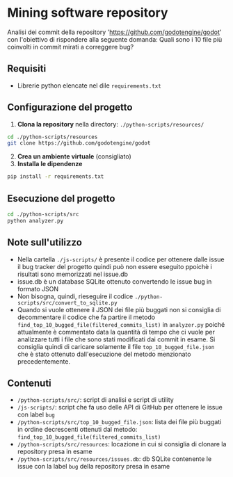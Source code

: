 # Mining software repository

Analisi dei commit della repository 'https://github.com/godotengine/godot' con l'obiettivo di rispondere alla seguente domanda: Quali sono i 10 file più coinvolti in commit mirati a correggere bug?

## Requisiti
- Librerie python elencate nel dile `requirements.txt`

## Configurazione del progetto

1. **Clona la repository** nella directory: `./python-scripts/resources/`
```bash
cd ./python-scripts/resources
git clone https://github.com/godotengine/godot
```
2. **Crea un ambiente virtuale** (consigliato)
3. **Installa le dipendenze**
```bash
pip install -r requirements.txt
```
## Esecuzione del progetto
```bash
cd ./python-scripts/src
python analyzer.py
```
## Note sull'utilizzo
- Nella cartella `./js-scripts/` è presente il codice per ottenere dalle issue il bug tracker del progetto quindi può non essere eseguito ppoichè i risultati sono memorizzati nel issue.db
- issue.db è un database SQLite ottenuto convertendo le issue bug in formato JSON
- Non bisogna, quindi, rieseguire il codice `./python-scripts/src/convert_to_sqlite.py`
- Quando si vuole ottenere il JSON dei file più buggati non si consiglia di decommentare il codice che fa partire il metodo `find_top_10_bugged_file(filtered_commits_list)` in `analyzer.py` poiché attualmente è commentato data la quantità di tempo che ci vuole per analizzare tutti i file che sono stati modificati dai commit in esame. Si consiglia quindi di caricare solamente  il file `top_10_bugged_file.json` che è stato ottenuto dall'esecuzione del metodo menzionato precedentemente.

## Contenuti
- `/python-scripts/src/`: script di analisi e script di utility
- `/js-scripts/`: script che fa uso delle API di GitHub per ottenere le issue con label `bug`
- `/python-scripts/src/top_10_bugged_file.json`: lista dei file più buggati in ordine decrescenti ottenuti dal metodo: `find_top_10_bugged_file(filtered_commits_list)`
- `/python-scripts/src/resources`: locazione in cui si consiglia di clonare la repository presa in esame
- `/python-scripts/src/resources/issues.db`: db SQLite contenente le issue con la label `bug` della repository presa in esame